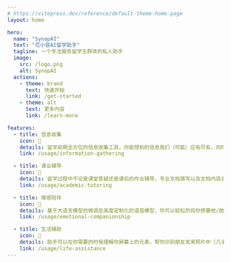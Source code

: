 ```yaml
---
# https://vitepress.dev/reference/default-theme-home-page
layout: home

hero:
  name: "SynopAI"
  text: "花小容AI留学助手"
  tagline: 一个专注服务留学生群体的私人助手
  image:
    src: /logo.png
    alt: SynopAI
  actions:
    - theme: brand
      text: 快速开始
      link: /get-started
    - theme: alt
      text: 更多内容
      link: /learn-more

features:
  - title: 信息收集
    icon: 🧩
    details: 留学前期全方位的信息收集工具，你能想到的信息我们（可能）应有尽有，同时为你提供专属的留学择校建议。
    link: /usage/information-gathering

  - title: 课业辅导
    icon: 🎯
    details: 留学过程中不论是课堂答疑还是课后的作业辅导，专业文档撰写以及文档内容总结等，统统都可以交给助手来帮你解决。
    link: /usage/academic-tutoring

  - title: 情感陪伴
    icon: 💞
    details: 基于大语言模型的微调及高度定制化的语音模型，你可以轻松的将你想要他/她/它变成你的虚拟数字人助手。可以极大地缓解你身处异国他乡的孤独情绪。
    link: /usage/emotional-companionship

  - title: 生活辅助
    icon: 🐠
    details: 助手可以在你需要的时候理解你屏幕上的元素，帮你识别朋友发来照片中（几乎）一切的内容。此外（可以基于你的课程表），为你定制专属旅行计划，规划路线等。
    link: /usage/life-assistance
---
```


<!-- markdownlint-disable MD033 MD041-->

<style>
:root {
  --vp-home-hero-name-color: transparent;
  --vp-home-hero-name-background: -webkit-linear-gradient(120deg, #bd34fe 30%, #41d1ff);

  --vp-home-hero-image-background-image: linear-gradient(-45deg, #bd34fe 50%, #47caff 50%);
  --vp-home-hero-image-filter: blur(44px);
}

@media (min-width: 640px) {
  :root {
    --vp-home-hero-image-filter: blur(56px);
  }
}

@media (min-width: 960px) {
  :root {
    --vp-home-hero-image-filter: blur(68px);
  }
}
</style>
